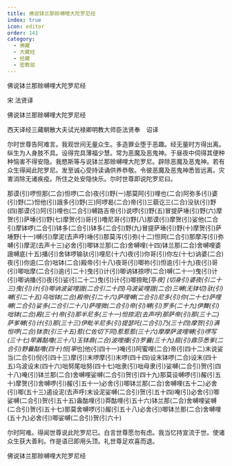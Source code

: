 ```yaml
---
title: 佛说钵兰那赊嚩哩大陀罗尼经
index: true
icon: editor
order: 141
category:
  - 佛藏
  - 大藏经
  - 经藏
  - 密教部
---
```


  佛说钵兰那赊嚩哩大陀罗尼经  

宋 法贤译  

佛说钵兰那赊嚩哩大陀罗尼经  

西天译经三藏朝散大夫试光禄卿明教大师臣法贤奉　诏译  

尔时世尊告阿难言。我观世间无量众生。多造罪业堕于恶趣。经无量时方得出离。纵生为人身肢不具。设得完具薄福少慧。常为恶魔及恶鬼神。于昼夜中伺得其便种种恼害不得安隐。我愍斯等与说钵兰那赊嚩哩大陀罗尼。辟除恶魔及恶鬼神。若有众生得闻此陀罗尼。发至诚心受持读诵供养恭敬。令彼恶魔及恶鬼神悉皆远离。灾害消除无诸疾疫。所住之处安隐快乐。尔时世尊即说陀罗尼曰。  

那谟(引)啰怛那(二合)怛啰(二合)夜(引)野(一)那莫阿(引)哩也(二合)阿弥多(引)婆(引)野(二)怛他(引)誐多(引)野(三)阿啰曷(二合)帝(引)三藐讫三(二合)没驮(引)野(四)那谟(引)阿(引)哩也(二合引)嚩路吉帝(引)说啰(引)野(五)冒提萨埵(引)野(六)摩贺(引)萨埵(引)野(七)摩贺(引)哥(引)噜尼哥(引)野(八)那谟(引)摩贺(引)娑他(二合引)摩钵啰(二合引)钵多(二合引)钵多(二合引)野(九)冒提萨埵(引)野(十)摩贺(引)萨埵野(十一)嚩(引)摩泥(去声呼)埵(引)那莫泻(引)弥(十二)怛网(二合引)那摩泻(引)弥嚩(引)摩泥(去声十三)必舍(引)唧钵兰那(二合)舍嚩哩(十四)钵兰那(二合)舍嚩哩婆誐嚩底(十五)播(引)舍钵啰输驮(引)哩尼(十六)夜(引)你哥(引)你左(十七)讷婆(二合)夜(引)你逾(二合)咄钵(二合)殿帝(引十八)夜哥(引)唧祢(引)怛逾(引十九)夜(引)哥(引)唧咄摩(二合引)逾(引二十)曳(引)计(引)唧讷钵捺啰(二合)嚩(二十一)曳(引)计(引)唧讷播(引)夜(引)娑(引二十二)曳(引)计(引)唧捺毗[亭*夜] (切身引)婆夜(引二十三)曳(引)计(引)唧讷波娑哩誐(二合引二十四)乌波娑哩誐(二合)三嚩(无钵切)驮(引)嚩(引二十五)乌咄钵(二合)殿帝(引二十六)萨哩嚩(二合引)尼多(引)你(二十七)萨哩嚩(二合引)娑多(二合引二十八)萨哩微(二合引)帝(引)嚩(引)罗多(二十九)伊舞(引)咄钵(二合)殿(三十)帝(引)那半尼多(三十一)怛捺泥(去声呼)那萨帝(引)那(三十二)萨爹嚩(引)计(引)那(三十三)伊毗半尼多(引)提瑟吒(二合引)乃(三十四)摩贺(引)满怛啰(二合)钵柰(引三十五)惹(仁佐切下同)惹惹惹(三十六)摩摩萨波哩嚩(引)啰写(三十七)荦羼酤噜(三十八)玉钵鼎(二合)波哩播(引)罗曩(三十九)扇(引)鼎莎悉爹(二合引)野曩酤噜(四十)怛[寧*也]他(引四十一)唵(引)阿蜜哩(二合)帝(引四十二)末说娑当(二合引)倪(引四十三)摩(引)末啰摩(引)末啰(四十四)设末钵啰(二合)设末(四十五)乌波设末(四十六)咄努尾咄努(四十七)咄隶(引)咄母隶(引)娑嚩(二合引)贺(引四十八)唵(引)钵兰那(二合)舍嚩哩娑嚩(二合引)贺(引四十九)那莫设嚩啰(引)赧(引五十)摩贺(引)舍嚩啰(引)赧(引五十一)必舍(引)唧钵兰那(二合)舍嚩哩(五十二)必舍(引)唧(五十三)遏设泥(去声呼)末设泥娑嚩(二合引)贺(引五十四)唵(引)必舍(引)唧娑嚩(二合引)贺(引五十五)盎酤哩(引)莽酤哩(引五十六)钵兰那(二合)舍嚩哩娑嚩(二合引)贺(引五十七)那莫舍嚩啰(引)赧(引五十八)必舍(引)唧钵兰那(二合)舍嚩哩(五十九)必舍(引)唧娑嚩(二合引)贺(引六十)  

尔时阿难。得闻世尊说此陀罗尼已。白言世尊愿勿有虑。我当忆持宣流于世。使诸众生获大善利。作是语已即用头顶。礼世尊足欢喜而退。  

佛说钵兰那赊嚩哩大陀罗尼经  
